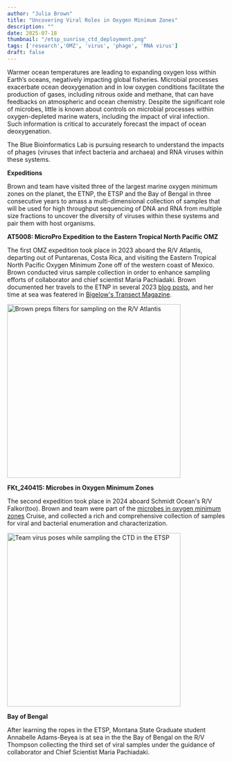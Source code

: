 ```yaml
---
author: "Julia Brown"
title: "Uncovering Viral Roles in Oxygen Minimum Zones"
description: ""
date: 2025-07-18
thumbnail: "/etsp_sunrise_ctd_deployment.png"
tags: ['research','OMZ', 'virus', 'phage', 'RNA virus']
draft: false
---
```


Warmer ocean temperatures are leading to expanding oxygen loss within Earth’s oceans, negatively impacting global fisheries. Microbial processes exacerbate ocean deoxygenation and in low oxygen conditions facilitate the production of gases, including nitrous oxide and methane, that can have feedbacks on atmospheric and ocean chemistry. Despite the significant role of microbes, little is known about controls on microbial processes within oxygen-depleted marine waters, including the impact of viral infection. Such information is critical to accurately forecast the impact of ocean deoxygenation.  

The Blue Bioinformatics Lab is pursuing research to understand the impacts of phages (viruses that infect bacteria and archaea) and RNA viruses within these systems.

__Expeditions__  

Brown and team have visited three of the largest marine oxygen minimum zones on the planet, the ETNP, the ETSP and the Bay of Bengal in three consecutive years to amass a multi-dimensional collection of samples that will be used for high throughput sequencing of DNA and RNA from multiple size fractions to uncover the diversity of viruses within these systems and pair them with host organisms.

__AT5008: MicroPro Expedition to the Eastern Tropical North Pacific OMZ__   

The first OMZ expedition took place in 2023 aboard the R/V Atlantis, departing out of Puntarenas, Costa Rica, and visiting the Eastern Tropical North Pacific Oxygen Minimum Zone off of the western coast of Mexico. Brown conducted virus sample collection in order to enhance sampling efforts of collaborator and chief scientist Maria Pachiadaki. Brown documented her travels to the ETNP in several 2023 [blog posts](/en/blog/), and her time at sea was featered in [Bigelow's Transect Magazine](https://www.bigelow.org/files/transect/transect-summer-2023.pdf). 

<img align="center" src="/brown_etnp_lab_photo.png" width = 400 title="Brown preps filters for sampling on the R/V Atlantis">

__FKt_240415: Microbes in Oxygen Minimum Zones__

The second expedition took place in 2024 aboard Schmidt Ocean's R/V Falkor(too). Brown and team were part of the [microbes in oxygen minimum zones](https://schmidtocean.org/cruise/microbes-in-oxygen-minimum-zones/) Cruise, and collected a rich and comprehensive collection of samples for viral and bacterial enumeration and characterization.

<img align="center" src="/etsp_team_ctd_sampling.JPG" width = 400 title="Team virus poses while sampling the CTD in the ETSP">

__Bay of Bengal__  

After learning the ropes in the ETSP, Montana State Graduate student Annabelle Adams-Beyea is at sea in the the Bay of Bengal on the R/V Thompson collecting the third set of viral samples under the guidance of collaborator and Chief Scientist Maria Pachiadaki.




